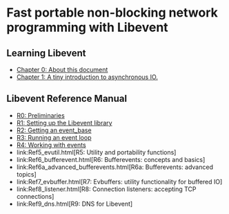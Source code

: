 # Fast portable non-blocking network programming with Libevent

## Learning Libevent

- [Chapter 0: About this document](RefA-about.md)
- [Chapter 1: A tiny introduction to asynchronous IO.](RefB-intro.md)

## Libevent Reference Manual

- [R0: Preliminaries](Ref0-meta.md)
- [R1: Setting up the Libevent library](Ref1-libsetup.md)
- [R2: Getting an event_base](Ref2-eventbase.md)
- [R3: Running an event loop](Ref3-eventloop.md)
- [R4: Working with events](Ref4-event.md)
- link:Ref5_evutil.html[R5: Utility and portability functions]
- link:Ref6_bufferevent.html[R6: Bufferevents: concepts and basics]
- link:Ref6a_advanced_bufferevents.html[R6a: Bufferevents: advanced topics]
- link:Ref7_evbuffer.html[R7: Evbuffers: utility functionality for buffered IO]
- link:Ref8_listener.html[R8: Connection listeners: accepting TCP connections]
- link:Ref9_dns.html[R9: DNS for Libevent]
